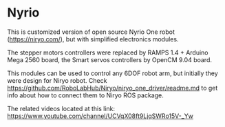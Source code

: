 # Nyrio

This is customized version of open source Nyrio One robot (https://niryo.com/), but with simplified electronics modules.

The stepper motors controllers were replaced by RAMPS 1.4 + Arduino Mega 2560 board, the Smart servos controllers by OpenCM 9.04 board.

This modules can be used to control any 6DOF robot arm, but initially they were design for Niryo robot.
Check https://github.com/RoboLabHub/Niryo/niryo_one_driver/readme.md to get info about how to connect them to Niryo ROS package.

The related videos located at this link:
https://www.youtube.com/channel/UCVqX08ft9LjqSWRo15V-_Yw
